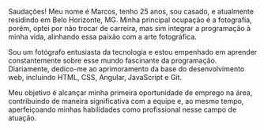 
Saudações! Meu nome é Marcos, tenho 25 anos, sou casado, e atualmente residindo em Belo Horizonte, MG. Minha principal ocupação é a fotografia, porém, optei por não trocar de carreira, mas sim integrar a programação à minha vida, alinhando essa paixão com a arte fotográfica.

Sou um fotógrafo entusiasta da tecnologia e estou empenhado em aprender constantemente sobre esse mundo fascinante da programação. Diariamente, dedico-me ao aprimoramento da base do desenvolvimento web, incluindo HTML, CSS, Angular, JavaScript e Git.

Meu objetivo é alcançar minha primeira oportunidade de emprego na área, contribuindo de maneira significativa com a equipe e, ao mesmo tempo, aperfeiçoando minhas habilidades como profissional nesse campo de atuação.







